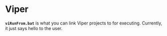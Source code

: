 # Viper


**`viRunFrom.bat`** is what you can link Viper projects to for executing.
Currently, it just says hello to the user.
